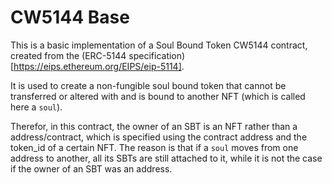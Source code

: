 # CW5144 Base

This is a basic implementation of a Soul Bound Token CW5144 contract,
created from the (ERC-5144 specification)[https://eips.ethereum.org/EIPS/eip-5114].

It is used to create a non-fungible soul bound token that cannot be transferred or altered with and
is bound to another NFT (which is called here a `soul`).

Therefor, in this contract, the owner of an SBT is an NFT rather than a address/contract, which
is specified using the contract address and the token_id of a certain NFT. The reason is that if a
`soul` moves from one address to another, all its SBTs are still attached to it, while it is not the case
if the owner of an SBT was an address.






